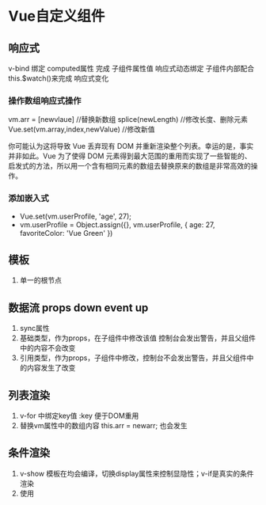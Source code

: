 # Vue自定义组件

## 响应式
   v-bind 绑定 computed属性 完成 子组件属性值 响应式动态绑定
   子组件内部配合 this.$watch()来完成 响应式变化

  ### 操作数组响应式操作
   vm.arr = [newvlaue]   //替换新数组
   splice(newLength) //修改长度、删除元素
   Vue.set(vm.array,index,newValue) //修改新值

   你可能认为这将导致 Vue 丢弃现有 DOM 并重新渲染整个列表。幸运的是，事实并非如此。Vue 为了使得 DOM 元素得到最大范围的重用而实现了一些智能的、启发式的方法，所以用一个含有相同元素的数组去替换原来的数组是非常高效的操作。

   ### 添加嵌入式
   - Vue.set(vm.userProfile, 'age', 27);
   - vm.userProfile = Object.assign({}, vm.userProfile, {
      age: 27,
      favoriteColor: 'Vue Green'
     })

## 模板
1. 单一的根节点
## 数据流 props down event up
1. sync属性
2. 基础类型，作为props，在子组件中修改该值 控制台会发出警告，并且父组件中的内容不会改变
3. 引用类型，作为props，子组件中修改，控制台不会发出警告，并且父组件中的内容发生了改变

## 列表渲染
1. v-for 中绑定key值 :key 便于DOM重用
2. 替换vm属性中的数组内容 this.arr = newarr; 也会发生

## 条件渲染
1. v-show 模板在均会编译，切换display属性来控制显隐性；v-if是真实的条件渲染
2. 使用<template>来包裹模板，渲染完毕后才显示

## slot插槽分发
```javascript
  //具名插槽
   <slot name="header"></slot>
   this.$slots.[name]   //在父组件内部 获取 分发组件的内容
   //在模板中使用的方式 构建了父子上下级关系
   <com1 slot="header"> </com1>

   //作用域插槽 base.vue
   <slot text="传递给分发组件的信息"> </slot>
   //在模板中的使用方式
   <base>
    <template slot-scope="props">
        <span>hello from parent</span>
        <span>{{ props.text }}</span>
      </template>
   </base>

```

## 组件内部的css作用域

在自定义的组件<comp> 添加id 或者 class 属性，css选择器选中后编写css会**覆盖** <comp>内部的样式(该样式表现形式 类似于)

```html
  <style scoped></style>
  会在组件template内部 所有的DOM上添加 自定义属性 data-v-04c2046b
```

## 参考
https://imys.net/20170317/write-good-front-end-component.html 良好的编写组件